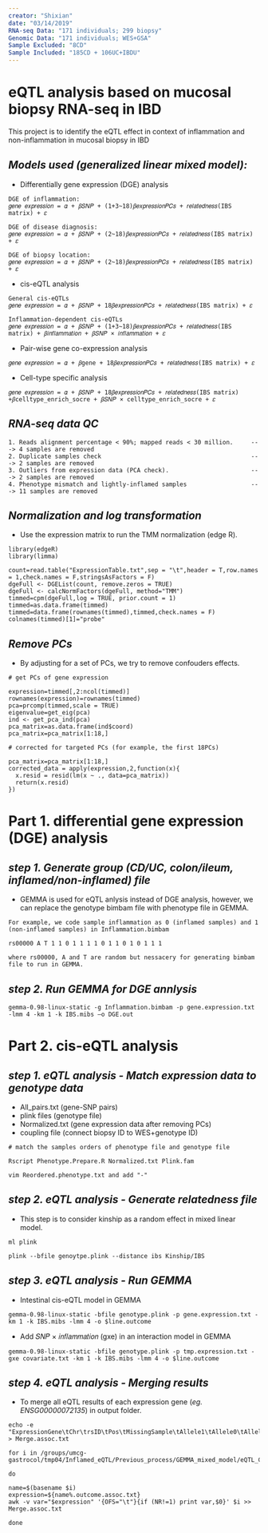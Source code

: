 ```yaml
---
creator: "Shixian"
date: "03/14/2019"
RNA-seq Data: "171 individuals; 299 biopsy"
Genomic Data: "171 individuals; WES+GSA"
Sample Excluded: "8CD"
Sample Included: "185CD + 106UC+IBDU"
---
```


# eQTL analysis based on mucosal biopsy RNA-seq in IBD

This project is to identify the eQTL effect in context of inflammation and non-inflammation in mucosal biopsy in IBD



*Models used (generalized linear mixed model):*
---

 - Differentially gene expression (DGE) analysis
```
DGE of inflammation:
𝑔𝑒𝑛𝑒 𝑒𝑥𝑝𝑟𝑒𝑠𝑠𝑖𝑜𝑛 = 𝛼 + 𝛽𝑆𝑁𝑃 + (1+3~18)𝛽𝑒𝑥𝑝𝑟𝑒𝑠𝑠𝑖𝑜𝑛𝑃𝐶𝑠 + 𝑟𝑒𝑙𝑎𝑡𝑒𝑑𝑛𝑒𝑠𝑠(IBS matrix) + 𝜀

DGE of disease diagnosis:
𝑔𝑒𝑛𝑒 𝑒𝑥𝑝𝑟𝑒𝑠𝑠𝑖𝑜𝑛 = 𝛼 + 𝛽𝑆𝑁𝑃 + (2~18)𝛽𝑒𝑥𝑝𝑟𝑒𝑠𝑠𝑖𝑜𝑛𝑃𝐶𝑠 + 𝑟𝑒𝑙𝑎𝑡𝑒𝑑𝑛𝑒𝑠𝑠(IBS matrix) + 𝜀

DGE of biopsy location:
𝑔𝑒𝑛𝑒 𝑒𝑥𝑝𝑟𝑒𝑠𝑠𝑖𝑜𝑛 = 𝛼 + 𝛽𝑆𝑁𝑃 + (2~18)𝛽𝑒𝑥𝑝𝑟𝑒𝑠𝑠𝑖𝑜𝑛𝑃𝐶𝑠 + 𝑟𝑒𝑙𝑎𝑡𝑒𝑑𝑛𝑒𝑠𝑠(IBS matrix) + 𝜀
```

 - cis-eQTL analysis 
```
General cis-eQTLs
𝑔𝑒𝑛𝑒 𝑒𝑥𝑝𝑟𝑒𝑠𝑠𝑖𝑜𝑛 = 𝛼 + 𝛽𝑆𝑁𝑃 + 18𝛽𝑒𝑥𝑝𝑟𝑒𝑠𝑠𝑖𝑜𝑛𝑃𝐶𝑠 + 𝑟𝑒𝑙𝑎𝑡𝑒𝑑𝑛𝑒𝑠𝑠(IBS matrix) + 𝜀

Inflammation-dependent cis-eQTLs
𝑔𝑒𝑛𝑒 𝑒𝑥𝑝𝑟𝑒𝑠𝑠𝑖𝑜𝑛 = 𝛼 + 𝛽𝑆𝑁𝑃 + (1+3~18)𝛽𝑒𝑥𝑝𝑟𝑒𝑠𝑠𝑖𝑜𝑛𝑃𝐶𝑠 + 𝑟𝑒𝑙𝑎𝑡𝑒𝑑𝑛𝑒𝑠𝑠(IBS matrix) + 𝛽𝑖𝑛𝑓𝑙𝑎𝑚𝑚𝑎𝑡𝑖𝑜𝑛 + 𝛽𝑆𝑁𝑃 × 𝑖𝑛𝑓𝑙𝑎𝑚𝑚𝑎𝑡𝑖𝑜𝑛 + 𝜀
```

 - Pair-wise gene co-expression analysis
 ```
 𝑔𝑒𝑛𝑒 𝑒𝑥𝑝𝑟𝑒𝑠𝑠𝑖𝑜𝑛 = 𝛼 + 𝛽gene + 18𝛽𝑒𝑥𝑝𝑟𝑒𝑠𝑠𝑖𝑜𝑛𝑃𝐶𝑠 + 𝑟𝑒𝑙𝑎𝑡𝑒𝑑𝑛𝑒𝑠𝑠(IBS matrix) + 𝜀
 ```

 - Cell-type specific analysis 
 ```
 𝑔𝑒𝑛𝑒 𝑒𝑥𝑝𝑟𝑒𝑠𝑠𝑖𝑜𝑛 = 𝛼 + 𝛽𝑆𝑁𝑃 + 18𝛽𝑒𝑥𝑝𝑟𝑒𝑠𝑠𝑖𝑜𝑛𝑃𝐶𝑠 + 𝑟𝑒𝑙𝑎𝑡𝑒𝑑𝑛𝑒𝑠𝑠(IBS matrix) +𝛽celltype_enrich_socre + 𝛽𝑆𝑁𝑃 × celltype_enrich_socre + 𝜀
 ```
 
 
*RNA-seq data QC*
---

```
1. Reads alignment percentage < 90%; mapped reads < 30 million.     ---> 4 samples are removed
2. Duplicate samples check                                          ---> 2 samples are removed
3. Outliers from expression data (PCA check).                       ---> 2 samples are removed
4. Phenotype mismatch and lightly-inflamed samples                  ---> 11 samples are removed

```

*Normalization and log transformation*
---

- Use the expression matrix to run the TMM normalization (edge R).

```
library(edgeR)
library(limma)

count=read.table("ExpressionTable.txt",sep = "\t",header = T,row.names = 1,check.names = F,stringsAsFactors = F)
dgeFull <- DGEList(count, remove.zeros = TRUE)
dgeFull <- calcNormFactors(dgeFull, method="TMM")
timmed=cpm(dgeFull,log = TRUE, prior.count = 1) 
timmed=as.data.frame(timmed)
timmed=data.frame(rownames(timmed),timmed,check.names = F)
colnames(timmed)[1]="probe"
```

*Remove PCs*
---

- By adjusting for a set of PCs, we try to remove confouders effects.

```
# get PCs of gene expression

expression=timmed[,2:ncol(timmed)]
rownames(expression)=rownames(timmed)
pca=prcomp(timmed,scale = TRUE)
eigenvalue=get_eig(pca)
ind <- get_pca_ind(pca)
pca_matrix=as.data.frame(ind$coord)
pca_matrix=pca_matrix[1:18,]

# corrected for targeted PCs (for example, the first 18PCs)

pca_matrix=pca_matrix[1:18,]
corrected_data = apply(expression,2,function(x){
  x.resid = resid(lm(x ~ ., data=pca_matrix))
  return(x.resid)
})
```

# Part 1. differential gene expression (DGE) analysis

*step 1. Generate group (CD/UC, colon/ileum, inflamed/non-inflamed) file*
---

- GEMMA is used for eQTL anlysis instead of DGE analysis, however, we can replace the genotype bimbam file with phenotype file in GEMMA.

```
For example, we code sample inflammation as 0 (inflamed samples) and 1 (non-inflamed samples) in Inflammation.bimbam

rs00000 A T 1 1 0 1 1 1 1 0 1 1 0 1 0 1 1 1 

where rs00000, A and T are random but nessacery for generating bimbam file to run in GEMMA. 
```

*step 2. Run GEMMA for DGE annlysis*
---

```
gemma-0.98-linux-static -g Inflammation.bimbam -p gene.expression.txt -lmm 4 -km 1 -k IBS.mibs –o DGE.out

```


# Part 2. cis-eQTL analysis


*step 1. eQTL analysis - Match expression data to genotype data*
---

 - All_pairs.txt (gene-SNP pairs)
 - plink files (genotype file)
 - Normalized.txt (gene expression data after removing PCs)
 - coupling file (connect biopsy ID to WES+genotype ID)

```
# match the samples orders of phenotype file and genotype file

Rscript Phenotype.Prepare.R Normalized.txt Plink.fam

vim Reordered.phenotype.txt and add "-"
```


*step 2. eQTL analysis - Generate relatedness file*
---

- This step is to consider kinship as a random effect in mixed linear model.

```
ml plink

plink --bfile genoytpe.plink --distance ibs Kinship/IBS

```

*step 3. eQTL analysis - Run GEMMA*
---

- Intestinal cis-eQTL model in GEMMA
```
gemma-0.98-linux-static -bfile genotype.plink -p gene.expression.txt -km 1 -k IBS.mibs -lmm 4 -o $line.outcome 

```

- Add 𝑆𝑁𝑃 × 𝑖𝑛𝑓𝑙𝑎𝑚𝑚𝑎𝑡𝑖𝑜𝑛 (gxe) in an interaction model in GEMMA
```
gemma-0.98-linux-static -bfile genotype.plink -p tmp.expression.txt -gxe covariate.txt -km 1 -k IBS.mibs -lmm 4 -o $line.outcome 

```

*step 4. eQTL analysis - Merging results*
---

- To merge all eQTL results of each expression gene (*eg. ENSG00000072135*) in output folder.

```
echo -e "ExpressionGene\tChr\trsID\tPos\tMissingSample\tAllele1\tAllele0\tAllelFre\tBeta\tSE\tlogl_H1\tl_remle\tl_mle\tp_wald\tp_lrt\tp_score" > Merge.assoc.txt

for i in /groups/umcg-gastrocol/tmp04/Inflamed_eQTL/Previous_process/GEMMA_mixed_model/eQTL_CD/output/*.outcome.assoc.txt

do

name=$(basename $i)
expression=${name%.outcome.assoc.txt}
awk -v var="$expression" '{OFS="\t"}{if (NR!=1) print var,$0}' $i >> Merge.assoc.txt

done

